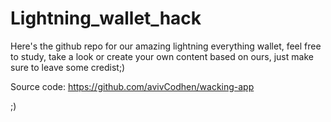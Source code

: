 # Lightning_wallet_hack

Here's the github repo for our amazing lightning everything wallet, feel free to study, take a look or create your own content based on ours, just make sure to leave some credist;)

Source code: https://github.com/avivCodhen/wacking-app

;)
